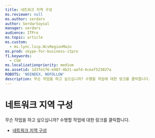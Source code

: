 ```yaml
---
title: 네트워크 지역 구성
ms.reviewer: null
ms.author: serdars
author: SerdarSoysal
manager: serdars
audience: ITPro
ms.topic: article
ms.custom:
  - ms.lync.lscp.NcsRegionMain
ms.prod: skype-for-business-itpro
f1.keywords:
  - CSH
ms.localizationpriority: medium
ms.assetid: 1d3fe1f6-e987-4b21-aafd-4ceaf523027a
ROBOTS: 'NOINDEX, NOFOLLOW'
description: 무슨 작업을 하고 싶으십니까? 수행할 작업에 대한 링크를 클릭합니다.
---
```


# <a name="configure-a-network-region"></a>네트워크 지역 구성

무슨 작업을 하고 싶으십니까? 수행할 작업에 대한 링크를 클릭합니다.

- [네트워크 지역 구성](/previous-versions/office/lync-server-2013/lync-server-2013-creating-or-modifying-network-regions)